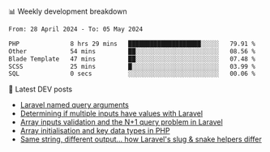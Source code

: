 📊 Weekly development breakdown
<!--START_SECTION:waka-->

```txt
From: 28 April 2024 - To: 05 May 2024

PHP              8 hrs 29 mins   ████████████████████░░░░░   79.91 %
Other            54 mins         ██░░░░░░░░░░░░░░░░░░░░░░░   08.56 %
Blade Template   47 mins         ██░░░░░░░░░░░░░░░░░░░░░░░   07.48 %
SCSS             25 mins         █░░░░░░░░░░░░░░░░░░░░░░░░   03.99 %
SQL              0 secs          ░░░░░░░░░░░░░░░░░░░░░░░░░   00.06 %
```

<!--END_SECTION:waka-->

📕 Latest DEV posts
<!-- BLOG-POST-LIST:START -->
- [Laravel named query arguments](https://dev.to/michaelvickersuk/laravel-named-query-arguments-28kd)
- [Determining if multiple inputs have values with Laravel](https://dev.to/michaelvickersuk/determining-if-multiple-inputs-have-values-with-laravel-km6)
- [Array inputs validation and the N+1 query problem in Laravel](https://dev.to/michaelvickersuk/array-inputs-validation-and-the-n1-query-problem-in-laravel-2agb)
- [Array initialisation and key data types in PHP](https://dev.to/michaelvickersuk/array-initialisation-and-key-data-types-in-php-1e5b)
- [Same string, different output... how Laravel&#39;s slug &amp; snake helpers differ](https://dev.to/michaelvickersuk/same-string-different-output-how-laravels-slug-snake-helpers-differ-1ccj)
<!-- BLOG-POST-LIST:END -->
